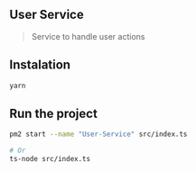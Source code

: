 ## User Service

> Service to handle user actions

## Instalation

```sh
yarn
```

## Run the project

```sh
pm2 start --name "User-Service" src/index.ts

# Or
ts-node src/index.ts
```
